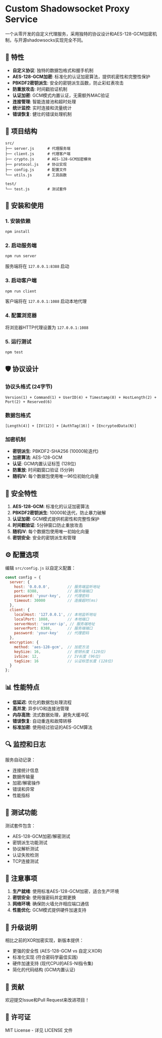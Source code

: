 # Custom Shadowsocket Proxy Service

一个从零开发的自定义代理服务，采用独特的协议设计和AES-128-GCM加密机制，与开源shadowsocks实现完全不同。

## 🚀 特性

- **自定义协议**: 独特的数据包格式和握手机制
- **AES-128-GCM加密**: 标准化的认证加密算法，提供机密性和完整性保护
- **PBKDF2密钥派生**: 安全的密钥派生函数，防止彩虹表攻击
- **防重放攻击**: 时间戳验证机制
- **认证加密**: GCM模式内置认证，无需额外MAC验证
- **连接管理**: 智能连接池和超时处理
- **统计监控**: 实时连接和流量统计
- **错误恢复**: 健壮的错误处理机制

## 📁 项目结构

```
src/
├── server.js      # 代理服务端
├── client.js      # 代理客户端
├── crypto.js      # AES-128-GCM加密模块
├── protocol.js    # 协议实现
├── config.js      # 配置文件
└── utils.js       # 工具函数

test/
└── test.js        # 测试套件
```

## 🔧 安装和使用

### 1. 安装依赖
```bash
npm install
```

### 2. 启动服务端
```bash
npm run server
```
服务端将在 `127.0.0.1:8388` 启动

### 3. 启动客户端
```bash
npm run client
```
客户端将在 `127.0.0.1:1088` 启动本地代理

### 4. 配置浏览器
将浏览器HTTP代理设置为 `127.0.0.1:1088`

### 5. 运行测试
```bash
npm test
```

## 🛡️ 协议设计

### 协议头格式 (24字节)
```
Version(1) + Command(1) + UserID(4) + Timestamp(8) + HostLength(2) + Port(2) + Reserved(6)
```

### 数据包格式
```
[Length(4)] + [IV(12)] + [AuthTag(16)] + [EncryptedData(N)]
```

### 加密机制
- **密钥派生**: PBKDF2-SHA256 (10000轮迭代)
- **加密算法**: AES-128-GCM
- **认证**: GCM内置认证标签 (128位)
- **防重放**: 时间戳窗口验证 (5分钟)
- **随机IV**: 每个数据包使用唯一96位初始化向量

## 🔐 安全特性

1. **AES-128-GCM**: 标准化的认证加密算法
2. **PBKDF2密钥派生**: 10000轮迭代，防止暴力破解
3. **认证加密**: GCM模式提供机密性和完整性保护
4. **时间戳验证**: 5分钟窗口防止重放攻击
5. **随机IV**: 每个数据包使用唯一初始化向量
6. **密钥安全**: 安全的密钥派生和管理

## ⚙️ 配置选项

编辑 `src/config.js` 以自定义配置：

```javascript
const config = {
  server: {
    host: '0.0.0.0',        // 服务端监听地址
    port: 8388,             // 服务端端口
    password: 'your-key',   // 代理密码
    timeout: 30000          // 连接超时(ms)
  },
  client: {
    localHost: '127.0.0.1', // 本地监听地址
    localPort: 1088,        // 本地端口
    serverHost: 'server-ip', // 服务端地址
    serverPort: 8388,       // 服务端端口
    password: 'your-key'    // 代理密码
  },
  encryption: {
    method: 'aes-128-gcm',  // 加密方法
    keySize: 16,            // 密钥长度 (128位)
    ivSize: 12,             // IV长度 (96位)
    tagSize: 16             // 认证标签长度 (128位)
  }
};
```

## 📊 性能特点

- **低延迟**: 优化的数据包处理流程
- **高并发**: 异步I/O和连接池管理
- **内存高效**: 流式数据处理，避免大缓冲区
- **错误恢复**: 自动重连和故障转移
- **标准加密**: 使用经过验证的AES-GCM算法

## 🔍 监控和日志

服务自动记录：
- 连接统计信息
- 数据传输量
- 加密/解密操作
- 错误和异常
- 性能指标

## 🧪 测试功能

测试套件包含：
- AES-128-GCM加密/解密测试
- 密钥派生功能测试
- 协议解析测试
- 认证失败检测
- TCP连接测试

## 🚨 注意事项

1. **生产就绪**: 使用标准AES-128-GCM加密，适合生产环境
2. **密钥安全**: 使用强密码并定期更换
3. **网络环境**: 确保防火墙允许相应端口通信
4. **性能优化**: GCM模式提供硬件加速支持

## 🔄 升级说明

相比之前的XOR加密实现，新版本提供：
- 更强的安全性 (AES-128-GCM vs 自定义XOR)
- 标准化实现 (符合密码学最佳实践)
- 硬件加速支持 (现代CPU的AES-NI指令集)
- 简化的代码结构 (GCM内置认证)

## 🤝 贡献

欢迎提交Issue和Pull Request来改进项目！

## 📄 许可证

MIT License - 详见 LICENSE 文件